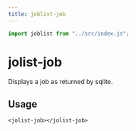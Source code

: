 ```yaml
---
title: joblist-job
---
```

```js
import joblist from "../src/index.js";
```
# jolist-job

Displays a job as returned by sqlite.

<jolist-job></jolist-job>

## Usage
```
<jolist-job></jolist-job>
```
